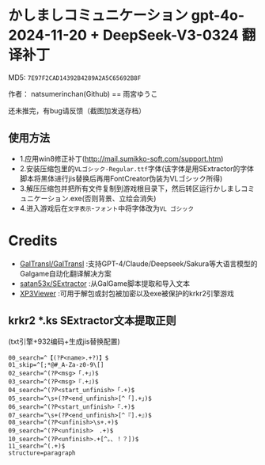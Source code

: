 # かしましコミュニケーション gpt-4o-2024-11-20 + DeepSeek-V3-0324 翻译补丁

MD5: `7E97F2CAD14392B4289A2A5C65692B8F`

作者： natsumerinchan(Github) == 雨宮ゆうこ

还未推完，有bug请反馈（截图加发送存档）

## 使用方法
- 1.应用win8修正补丁(http://mail.sumikko-soft.com/support.htm)
- 2.安装压缩包里的`VLゴシック-Regular.ttf`字体(该字体是用SExtractor的字体脚本将黑体进行jis替换后再用FontCreator伪装为VLゴシック所得)
- 3.解压压缩包并把所有文件复制到游戏根目录下，然后转区运行かしましコミュニケーション.exe(否则背景、立绘会消失)
- 4.进入游戏后在`文字表示`-`フォント`中将字体改为`VL ゴシック`

# Credits

- [GalTransl/GalTransl](https://github.com/GalTransl/GalTransl.git) :支持GPT-4/Claude/Deepseek/Sakura等大语言模型的Galgame自动化翻译解决方案
- [satan53x/SExtractor](https://github.com/satan53x/SExtractor.git) :从GalGame脚本提取和导入文本
- [XP3Viewer](https://github.com/Inori/FuckGalEngine/blob/master/Krkr/XP3Viewer.rar) :可用于解包或封包被加密以及exe被保护的krkr2引擎游戏

## krkr2 *.ks SExtractor文本提取正则
(txt引擎+932编码+生成jis替换配置)
```
00_search=^【(?P<name>.+?)】$
01_skip=^[;*@#_A-Za-z0-9\[]
02_search=^(?P<msg>「.+」)$
03_search=^(?P<msg>『.+』)$
04_search=^(?P<start_unfinish>「.+)$
05_search=^\s+(?P<end_unfinish>[^「].+」)$
06_search=^(?P<start_unfinish>『.+)$
07_search=^\s+(?P<end_unfinish>[^『].+』)$
08_search=^(?P<unfinish>\s+.+)$
09_search=^(?P<unfinish>　.+)$
10_search=^(?P<unfinish>.+[^。、！？])$
11_search=^(.+)$
structure=paragraph
```
